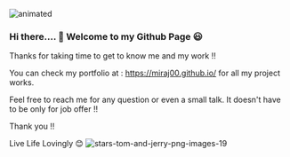 ![animated](https://user-images.githubusercontent.com/84084583/141597197-473f604d-0c15-4f11-b54a-a2ba38701904.GIF)
### Hi there.... 👋 Welcome to my Github Page 😃


Thanks for taking time to get to know me and my work !!

You can check my portfolio at : https://miraj00.github.io/  for all my project works.

Feel free to reach me for any question or even a small talk. It doesn't have to be only for job offer !!

Thank you !!

Live Life Lovingly  😊 
![stars-tom-and-jerry-png-images-19](https://user-images.githubusercontent.com/84084583/141606143-86b694be-2f99-4c25-ac5d-71adb8c18b0c.png)

